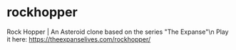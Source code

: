 # rockhopper
Rock Hopper | An Asteroid clone based on the series "The Expanse"\n
Play it here: https://theexpanselives.com/rockhopper/

